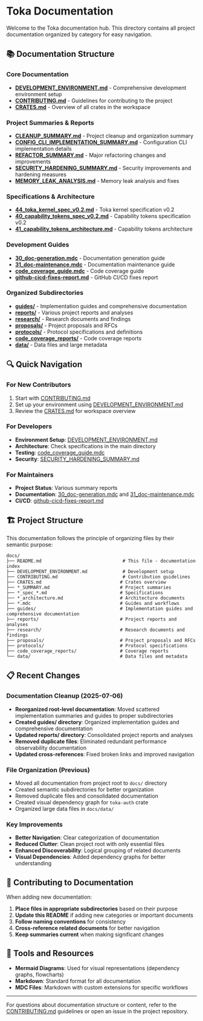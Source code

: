 # Toka Documentation

Welcome to the Toka documentation hub. This directory contains all project documentation organized by category for easy navigation.

## 📚 Documentation Structure

### Core Documentation
- **[DEVELOPMENT_ENVIRONMENT.md](./DEVELOPMENT_ENVIRONMENT.md)** - Comprehensive development environment setup
- **[CONTRIBUTING.md](./CONTRIBUTING.md)** - Guidelines for contributing to the project
- **[CRATES.md](./CRATES.md)** - Overview of all crates in the workspace

### Project Summaries & Reports
- **[CLEANUP_SUMMARY.md](./CLEANUP_SUMMARY.md)** - Project cleanup and organization summary
- **[CONFIG_CLI_IMPLEMENTATION_SUMMARY.md](./CONFIG_CLI_IMPLEMENTATION_SUMMARY.md)** - Configuration CLI implementation details
- **[REFACTOR_SUMMARY.md](./REFACTOR_SUMMARY.md)** - Major refactoring changes and improvements
- **[SECURITY_HARDENING_SUMMARY.md](./SECURITY_HARDENING_SUMMARY.md)** - Security improvements and hardening measures
- **[MEMORY_LEAK_ANALYSIS.md](./MEMORY_LEAK_ANALYSIS.md)** - Memory leak analysis and fixes

### Specifications & Architecture
- **[44_toka_kernel_spec_v0.2.md](./44_toka_kernel_spec_v0.2.md)** - Toka kernel specification v0.2
- **[40_capability_tokens_spec_v0.2.md](./40_capability_tokens_spec_v0.2.md)** - Capability tokens specification v0.2
- **[41_capability_tokens_architecture.md](./41_capability_tokens_architecture.md)** - Capability tokens architecture

### Development Guides
- **[30_doc-generation.mdc](./30_doc-generation.mdc)** - Documentation generation guide
- **[31_doc-maintenance.mdc](./31_doc-maintenance.mdc)** - Documentation maintenance guide
- **[code_coverage_guide.mdc](./code_coverage_guide.mdc)** - Code coverage guide
- **[github-cicd-fixes-report.md](./github-cicd-fixes-report.md)** - GitHub CI/CD fixes report

### Organized Subdirectories
- **[guides/](./guides/)** - Implementation guides and comprehensive documentation
- **[reports/](./reports/)** - Various project reports and analyses
- **[research/](./research/)** - Research documents and findings
- **[proposals/](./proposals/)** - Project proposals and RFCs
- **[protocols/](./protocols/)** - Protocol specifications and definitions
- **[code_coverage_reports/](./code_coverage_reports/)** - Code coverage reports
- **[data/](./data/)** - Data files and large metadata

## 🔍 Quick Navigation

### For New Contributors
1. Start with [CONTRIBUTING.md](./CONTRIBUTING.md)
2. Set up your environment using [DEVELOPMENT_ENVIRONMENT.md](./DEVELOPMENT_ENVIRONMENT.md)
3. Review the [CRATES.md](./CRATES.md) for workspace overview

### For Developers
- **Environment Setup**: [DEVELOPMENT_ENVIRONMENT.md](./DEVELOPMENT_ENVIRONMENT.md)
- **Architecture**: Check specifications in the main directory
- **Testing**: [code_coverage_guide.mdc](./code_coverage_guide.mdc)
- **Security**: [SECURITY_HARDENING_SUMMARY.md](./SECURITY_HARDENING_SUMMARY.md)

### For Maintainers
- **Project Status**: Various summary reports
- **Documentation**: [30_doc-generation.mdc](./30_doc-generation.mdc) and [31_doc-maintenance.mdc](./31_doc-maintenance.mdc)
- **CI/CD**: [github-cicd-fixes-report.md](./github-cicd-fixes-report.md)

## 🏗️ Project Structure

This documentation follows the principle of organizing files by their semantic purpose:

```
docs/
├── README.md                              # This file - documentation index
├── DEVELOPMENT_ENVIRONMENT.md             # Development setup
├── CONTRIBUTING.md                        # Contribution guidelines
├── CRATES.md                             # Crates overview
├── *_SUMMARY.md                          # Project summaries
├── *_spec_*.md                           # Specifications
├── *_architecture.md                     # Architecture documents
├── *.mdc                                 # Guides and workflows
├── guides/                               # Implementation guides and comprehensive documentation
├── reports/                              # Project reports and analyses
├── research/                             # Research documents and findings
├── proposals/                            # Project proposals and RFCs
├── protocols/                            # Protocol specifications
├── code_coverage_reports/                # Coverage reports
└── data/                                 # Data files and metadata
```

## 📋 Recent Changes

### Documentation Cleanup (2025-07-06)
- **Reorganized root-level documentation**: Moved scattered implementation summaries and guides to proper subdirectories
- **Created guides/ directory**: Organized implementation guides and comprehensive documentation  
- **Updated reports/ directory**: Consolidated project reports and analyses
- **Removed duplicate files**: Eliminated redundant performance observability documentation
- **Updated cross-references**: Fixed broken links and improved navigation

### File Organization (Previous)
- Moved all documentation from project root to `docs/` directory
- Created semantic subdirectories for better organization
- Removed duplicate files and consolidated documentation
- Created visual dependency graph for `toka-auth` crate
- Organized large data files in `docs/data/`

### Key Improvements
- **Better Navigation**: Clear categorization of documentation
- **Reduced Clutter**: Clean project root with only essential files
- **Enhanced Discoverability**: Logical grouping of related documents
- **Visual Dependencies**: Added dependency graphs for better understanding

## 🎯 Contributing to Documentation

When adding new documentation:

1. **Place files in appropriate subdirectories** based on their purpose
2. **Update this README** if adding new categories or important documents
3. **Follow naming conventions** for consistency
4. **Cross-reference related documents** for better navigation
5. **Keep summaries current** when making significant changes

## 🔧 Tools and Resources

- **Mermaid Diagrams**: Used for visual representations (dependency graphs, flowcharts)
- **Markdown**: Standard format for all documentation
- **MDC Files**: Markdown with custom extensions for specific workflows

---

For questions about documentation structure or content, refer to the [CONTRIBUTING.md](./CONTRIBUTING.md) guidelines or open an issue in the project repository.